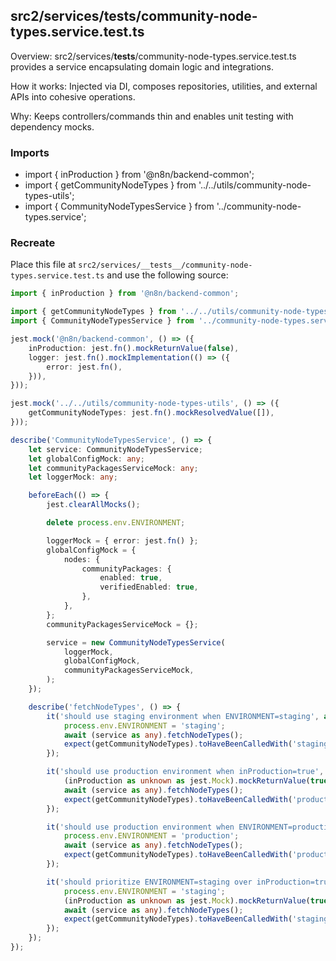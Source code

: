 ## src2/services/__tests__/community-node-types.service.test.ts

Overview: src2/services/__tests__/community-node-types.service.test.ts provides a service encapsulating domain logic and integrations.

How it works: Injected via DI, composes repositories, utilities, and external APIs into cohesive operations.

Why: Keeps controllers/commands thin and enables unit testing with dependency mocks.

### Imports

- import { inProduction } from '@n8n/backend-common';
- import { getCommunityNodeTypes } from '../../utils/community-node-types-utils';
- import { CommunityNodeTypesService } from '../community-node-types.service';

### Recreate

Place this file at `src2/services/__tests__/community-node-types.service.test.ts` and use the following source:

```ts
import { inProduction } from '@n8n/backend-common';

import { getCommunityNodeTypes } from '../../utils/community-node-types-utils';
import { CommunityNodeTypesService } from '../community-node-types.service';

jest.mock('@n8n/backend-common', () => ({
	inProduction: jest.fn().mockReturnValue(false),
	logger: jest.fn().mockImplementation(() => ({
		error: jest.fn(),
	})),
}));

jest.mock('../../utils/community-node-types-utils', () => ({
	getCommunityNodeTypes: jest.fn().mockResolvedValue([]),
}));

describe('CommunityNodeTypesService', () => {
	let service: CommunityNodeTypesService;
	let globalConfigMock: any;
	let communityPackagesServiceMock: any;
	let loggerMock: any;

	beforeEach(() => {
		jest.clearAllMocks();

		delete process.env.ENVIRONMENT;

		loggerMock = { error: jest.fn() };
		globalConfigMock = {
			nodes: {
				communityPackages: {
					enabled: true,
					verifiedEnabled: true,
				},
			},
		};
		communityPackagesServiceMock = {};

		service = new CommunityNodeTypesService(
			loggerMock,
			globalConfigMock,
			communityPackagesServiceMock,
		);
	});

	describe('fetchNodeTypes', () => {
		it('should use staging environment when ENVIRONMENT=staging', async () => {
			process.env.ENVIRONMENT = 'staging';
			await (service as any).fetchNodeTypes();
			expect(getCommunityNodeTypes).toHaveBeenCalledWith('staging');
		});

		it('should use production environment when inProduction=true', async () => {
			(inProduction as unknown as jest.Mock).mockReturnValue(true);
			await (service as any).fetchNodeTypes();
			expect(getCommunityNodeTypes).toHaveBeenCalledWith('production');
		});

		it('should use production environment when ENVIRONMENT=production', async () => {
			process.env.ENVIRONMENT = 'production';
			await (service as any).fetchNodeTypes();
			expect(getCommunityNodeTypes).toHaveBeenCalledWith('production');
		});

		it('should prioritize ENVIRONMENT=staging over inProduction=true', async () => {
			process.env.ENVIRONMENT = 'staging';
			(inProduction as unknown as jest.Mock).mockReturnValue(true);
			await (service as any).fetchNodeTypes();
			expect(getCommunityNodeTypes).toHaveBeenCalledWith('staging');
		});
	});
});

```
